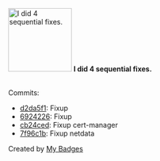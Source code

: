 <img src="https://my-badges.github.io/my-badges/fix-4.png" alt="I did 4 sequential fixes." title="I did 4 sequential fixes." width="128">
<strong>I did 4 sequential fixes.</strong>
<br><br>

Commits:

- <a href="https://github.com/j0sh3rs/k3s-at-home/commit/d2da5f1a0728d3b2fd82c1cc8c7780c45aa35607">d2da5f1</a>: Fixup
- <a href="https://github.com/j0sh3rs/k3s-at-home/commit/69242260fdb81f82adbc2f356622ae0ad5e65842">6924226</a>: Fixup
- <a href="https://github.com/j0sh3rs/k3s-at-home/commit/cb24cedb902ab90e189ea51641eacb693e4cabff">cb24ced</a>: Fixup cert-manager
- <a href="https://github.com/j0sh3rs/k3s-at-home/commit/7f96c1b1004c712645bf6828ed7ea3e5c348b36c">7f96c1b</a>: Fixup netdata


Created by <a href="https://github.com/my-badges/my-badges">My Badges</a>